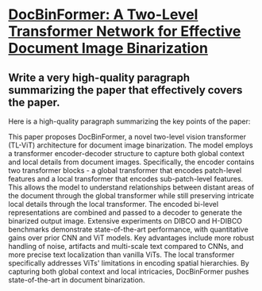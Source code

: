 # [DocBinFormer: A Two-Level Transformer Network for Effective Document   Image Binarization](https://arxiv.org/abs/2312.03568)

## Write a very high-quality paragraph summarizing the paper that effectively covers the paper.

 Here is a high-quality paragraph summarizing the key points of the paper:

This paper proposes DocBinFormer, a novel two-level vision transformer (TL-ViT) architecture for document image binarization. The model employs a transformer encoder-decoder structure to capture both global context and local details from document images. Specifically, the encoder contains two transformer blocks - a global transformer that encodes patch-level features and a local transformer that encodes sub-patch-level features. This allows the model to understand relationships between distant areas of the document through the global transformer while still preserving intricate local details through the local transformer. The encoded bi-level representations are combined and passed to a decoder to generate the binarized output image. Extensive experiments on DIBCO and H-DIBCO benchmarks demonstrate state-of-the-art performance, with quantitative gains over prior CNN and ViT models. Key advantages include more robust handling of noise, artifacts and multi-scale text compared to CNNs, and more precise text localization than vanilla ViTs. The local transformer specifically addresses ViTs' limitations in encoding spatial hierarchies. By capturing both global context and local intricacies, DocBinFormer pushes state-of-the-art in document binarization.

